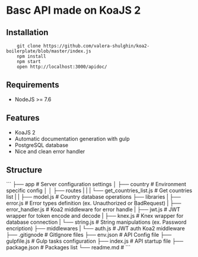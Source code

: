 <h1>Basc API made on KoaJS 2</h1>

<h2>Installation</h2>

```
    git clone https://github.com/valera-shulghin/koa2-boilerplate/blob/master/index.js
    npm install
    npm start
    open http://localhost:3000/apidoc/
```

<h2>Requirements</h2>

<ul>
    <li>NodeJS >= 7.6</li>
</ul>


<h2>Features</h2>
<ul>
    <li>KoaJS 2</li>
    <li>Automatic documentation generation with gulp</li>
    <li>PostgreSQL database</li>
    <li>Nice and clean error handler</li>
</ul>


<h2>Structure</h2>
```
├── app                               # Server configuration settings
│   ├── country                       # Environment specific config
│   │   ├── routes
|   |   |   └── get_countries_list.js # Get countries list
|   |   ├── model.js                  # Country database operations
├── libraries
|   ├── error.js                      # Error types definition (ex. Unauthorized or BadRequest)
|   ├── error_handler.js              # Koa2 middleware for error handle
|   ├── jwt.js                        # JWT wrapper for token encode and decode
|   ├── knex.js                       # Knex wrapper for database connection
|   └── string.js                     # String manipulations (ex. Password encription)
├── middlewares
|   └── auth.js                       # JWT auth Koa2 middleware
├── .gitignode                        # GitIgnore files
├── env.json                          # API Config file
├── gulpfile.js                       # Gulp tasks configuration
├── index.js                          # API startup file
├── package.json                      # Packages list
└── readme.md                         # 
```
